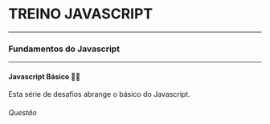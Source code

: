 # TREINO JAVASCRIPT #
---
### Fundamentos do Javascript ###
---
#### Javascript Básico 👨‍💻
Esta série de desafios abrange o básico do Javascript. 
###### Questão
